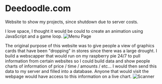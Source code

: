 # Deedoodle.com
Website to show my projects, since shutdown due to server costs.

I love space, I thought it would be could to create an animation using JavaScript and a game loop.
![Menu Page](https://i.imgur.com/57t0yXr.gif)

The original purpose of this website was to give people a view of graphics cards that have been "dropping" in stores since there was a large drought.
I build a webscapper that would run on my raspberry pie 24/7 to pull information from certain websites so I could build data and show people
charts of information of price / time / amounts / etc... I would then send this data to my server and filled into a database. Anyone that would
visit the webpage would have access to this information on a live chart.
![Scanner](https://i.imgur.com/dK6ym69.png)
